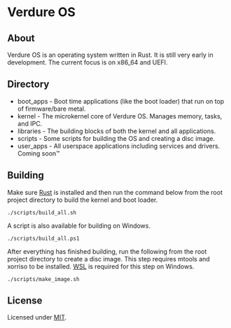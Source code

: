 # Verdure OS

## About
Verdure OS is an operating system written in Rust. It is still very early in development. The current focus is on x86_64 and UEFI.

## Directory
* boot_apps - Boot time applications (like the boot loader) that run on top of firmware/bare metal.
* kernel - The microkernel core of Verdure OS. Manages memory, tasks, and IPC.
* libraries - The building blocks of both the kernel and all applications.
* scripts - Some scripts for building the OS and creating a disc image.
* user_apps - All userspace applications including services and drivers. Coming soon™

## Building
Make sure [Rust](https://www.rust-lang.org/tools/install) is installed and then run the command below from the root project directory to build the kernel and boot loader.
```
./scripts/build_all.sh
```
A script is also available for building on Windows.
```
./scripts/build_all.ps1
```
After everything has finished building, run the following from the root project directory to create a disc image. This step requires mtools and xorriso to be installed. [WSL](https://docs.microsoft.com/en-us/windows/wsl/install-win10) is required for this step on Windows.
```
./scripts/make_image.sh
```

## License
Licensed under [MIT](LICENSE).